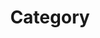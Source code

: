 ---
title: "Category"
layout: categories
permalink: /categories/
author_profile: true
sidebar_main: true
toc_sticky: true
---